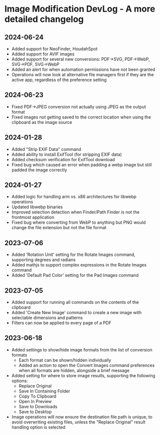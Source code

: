 # Image Modification DevLog - A more detailed changelog

## 2024-06-24

- Added support for NeoFinder, HoudahSpot
- Added support for AVIF images
- Added support for several new conversions: PDF->SVG, PDF->WebP, SVG->PDF, SVG->WebP
- Added an alert for when automation permissions have not been granted
- Operations will now look at alternative file managers first if they are the active app, regardless of the preference setting

## 2024-06-23

- Fixed PDF->JPEG conversion not actually using JPEG as the output format
- Fixed images not getting saved to the correct location when using the clipboard as the image source

## 2024-01-28

- Added "Strip EXIF Data" command
- Added ability to install ExifTool (for stripping EXIF data)
- Added checksum verification for ExifTool download
- Fixed bug which caused an error when padding a webp image but still padded the image correctly

## 2024-01-27

- Added logic for handling arm vs. x86 architectures for libwebp operations
- Updated libwebp binaries
- Improved selection detection when Finder/Path Finder is not the frontmost application
- Fixed bug where converting from WebP to anything but PNG would change the file extension but not the file format

## 2023-07-06

- Added 'Rotation Unit' setting for the Rotate Images command, supporting degrees and radians
- Added mathjs to support complex expressions in the Rotate Images command
- Added 'Default Pad Color' setting for the Pad Images command

## 2023-07-05

- Added support for running all commands on the contents of the clipboard
- Added 'Create New Image' command to create a new image with selectable dimensions and patterns
- Filters can now be applied to every page of a PDF

## 2023-06-18

- Added settings to show/hide image formats from the list of conversion formats
  - Each format can be shown/hidden individually
  - Added an action to open the Convert Images command preferences when all formats are hidden, alongside a brief message
- Added setting for where to store image results, supporting the following options:
  - Replace Original
  - Save In Containing Folder
  - Copy To Clipboard
  - Open In Preview
  - Save to Downloads
  - Save to Desktop
- Image operations will now ensure the destination file path is unique, to avoid overwriting existing files, unless the "Replace Original" result handling option is selected
